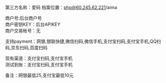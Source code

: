 第三方名称：爱码
档案位置：php@60.245.62.221/aima
 
商户号:后台商户号  
商户密钥KEY：后台APIKEY  
商户交易帐号：无  
 
支持payment：网银,银联快捷,微信扫码,微信手机,支付宝扫码,支付宝手机,QQ扫码,京东扫码,百度扫码  
 
现有渠道：支付宝扫码,支付宝手机  
测试到账：支付宝扫码,支付宝手机    
 
备注：网银最低25,支付宝最低10元 
